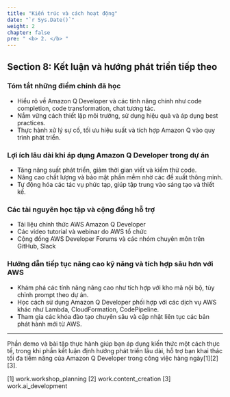 ```yaml
---
title: "Kiến trúc và cách hoạt động"
date: "`r Sys.Date()`"
weight: 2
chapter: false
pre: " <b> 2. </b> "
---
```


## Section 8: Kết luận và hướng phát triển tiếp theo

### Tóm tắt những điểm chính đã học

- Hiểu rõ về Amazon Q Developer và các tính năng chính như code completion, code transformation, chat tương tác.
- Nắm vững cách thiết lập môi trường, sử dụng hiệu quả và áp dụng best practices.
- Thực hành xử lý sự cố, tối ưu hiệu suất và tích hợp Amazon Q vào quy trình phát triển.

### Lợi ích lâu dài khi áp dụng Amazon Q Developer trong dự án

- Tăng năng suất phát triển, giảm thời gian viết và kiểm thử code.
- Nâng cao chất lượng và bảo mật phần mềm nhờ các đề xuất thông minh.
- Tự động hóa các tác vụ phức tạp, giúp tập trung vào sáng tạo và thiết kế.

### Các tài nguyên học tập và cộng đồng hỗ trợ

- Tài liệu chính thức AWS Amazon Q Developer
- Các video tutorial và webinar do AWS tổ chức
- Cộng đồng AWS Developer Forums và các nhóm chuyên môn trên GitHub, Slack

### Hướng dẫn tiếp tục nâng cao kỹ năng và tích hợp sâu hơn với AWS

- Khám phá các tính năng nâng cao như tích hợp với kho mã nội bộ, tùy chỉnh prompt theo dự án.
- Học cách sử dụng Amazon Q Developer phối hợp với các dịch vụ AWS khác như Lambda, CloudFormation, CodePipeline.
- Tham gia các khóa đào tạo chuyên sâu và cập nhật liên tục các bản phát hành mới từ AWS.

---

Phần demo và bài tập thực hành giúp bạn áp dụng kiến thức một cách thực tế, trong khi phần kết luận định hướng phát triển lâu dài, hỗ trợ bạn khai thác tối đa tiềm năng của Amazon Q Developer trong công việc hàng ngày[1][2][3].

[1] work.workshop_planning
[2] work.content_creation
[3] work.ai_development
